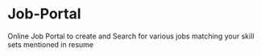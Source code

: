 # Job-Portal
Online Job Portal to create and Search for various jobs matching your skill sets mentioned in resume
